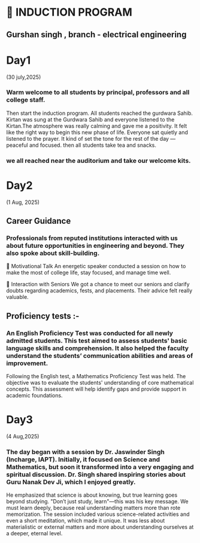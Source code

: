 # 📖 INDUCTION PROGRAM 

## Gurshan singh , branch - electrical engineering 
# Day1 
(30 july,2025)

### Warm welcome to all students by principal, professors and all college staff.
Then start the  induction program.
All students reached the gurdwara Sahib. Kirtan was sung at the Gurdwara Sahib and everyone listened to the Kirtan.The atmosphere was really calming and gave me a positivity. It felt like the right way to begin this new phase of life. Everyone sat quietly and listened to the prayer. It kind of set the tone for the rest of the day — peaceful and focused. then all students take tea and snacks.
### we all reached near the auditorium and take our welcome kits.
 # Day2 
 (1 Aug, 2025)
 ## Career Guidance 
 ### Professionals from reputed institutions interacted with us about future opportunities in engineering and beyond. They also spoke about skill-building.

🧠 Motivational Talk An energetic speaker conducted a session on how to make the most of college life, stay focused, and manage time well.

👥 Interaction with Seniors We got a chance to meet our seniors and clarify doubts regarding academics, fests, and placements. Their advice felt really valuable.
## Proficiency tests :-
### An English Proficiency Test was conducted for all newly admitted students. This test aimed to assess students' basic language skills and comprehension. It also helped the faculty understand the students’ communication abilities and areas of improvement.
Following the English test, a Mathematics Proficiency Test was held. The objective was to evaluate the students' understanding of core mathematical concepts. This assessment will help identify gaps and provide support in academic foundations.
# Day3
(4 Aug,2025)
### The day began with a session by Dr. Jaswinder Singh (Incharge, IAPT). Initially, it focused on Science and Mathematics, but soon it transformed into a very engaging and spiritual discussion. Dr. Singh shared inspiring stories about Guru Nanak Dev Ji, which I enjoyed greatly.

He emphasized that science is about knowing, but true learning goes beyond studying. "Don’t just study, learn"—this was his key message. We must learn deeply, because real understanding matters more than rote memorization. The session included various science-related activities and even a short meditation, which made it unique. It was less about materialistic or external matters and more about understanding ourselves at a deeper, eternal level. 

